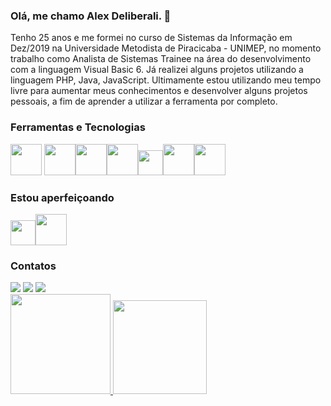 ### Olá, me chamo Alex Deliberali. 👊

Tenho 25 anos e me formei no curso de Sistemas da Informação em Dez/2019 na Universidade Metodista de Piracicaba - UNIMEP, no momento trabalho como Analista de Sistemas Trainee na área do desenvolvimento com a linguagem Visual Basic 6.
Já realizei alguns projetos utilizando a linguagem PHP, Java, JavaScript.
Ultimamente estou utilizando meu tempo livre para aumentar meus conhecimentos e desenvolver alguns projetos pessoais, a fim de aprender a utilizar a ferramenta por completo.



### Ferramentas e Tecnologias

<img src="https://cdn.jsdelivr.net/gh/devicons/devicon/icons/html5/html5-original-wordmark.svg" width ="50" height="50"/> <img src="https://cdn.jsdelivr.net/gh/devicons/devicon/icons/css3/css3-original-wordmark.svg" width ="50" height="50"/><img src="https://cdn.jsdelivr.net/gh/devicons/devicon/icons/python/python-original-wordmark.svg" width ="50" height="50" /><img src="https://cdn.jsdelivr.net/gh/devicons/devicon/icons/microsoftsqlserver/microsoftsqlserver-plain-wordmark.svg"  width ="50" height="50"/><img src="https://cdn.jsdelivr.net/gh/devicons/devicon/icons/java/java-original.svg" width = "40" height="40"/><img src="https://cdn.jsdelivr.net/gh/devicons/devicon/icons/csharp/csharp-original.svg" width ="50" height="50"/><img src="https://cdn.jsdelivr.net/gh/devicons/devicon/icons/php/php-original.svg"  width ="50" height="50" />
          


### Estou aperfeiçoando

<img src="https://cdn.jsdelivr.net/gh/devicons/devicon/icons/javascript/javascript-original.svg" width = "40" height="40"/><img src="https://cdn.jsdelivr.net/gh/devicons/devicon/icons/csharp/csharp-original.svg" width ="50" height="50"/>


### Contatos

<div>
<a href="https://instagram.com/alexdeliberali" target="_blank"><img src="https://img.shields.io/badge/-Instagram-%23E4405F?style=for-the-badge&logo=instagram&logoColor=white" target="_blank"></a>
<a href = "mailto:alexdeliberali@gmail.com"><img src="https://img.shields.io/badge/Gmail-D14836?style=for-the-badge&logo=gmail&logoColor=white" target="_blank"></a>
<a href="https://www.linkedin.com/in/alexsander-deliberali/" target="_blank"><img src="https://img.shields.io/badge/-LinkedIn-%230077B5?style=for-the-badge&logo=linkedin&logoColor=white" target="_blank"></a>   
</div>


<div>
<a href="https://github.com/alexdeliberali">
<img height="160em" src="https://github-readme-stats.vercel.app/api?username=alexdeliberali&show_icons=true&theme=dark&include_all_commits=true&count_private=true"/> <img height="150em" src="https://github-readme-stats.vercel.app/api/top-langs/?username=alexdeliberali&layout=compact&langs_count=7&theme=dark"/> 
</div>

<!--
**AlexDeliberali/alexdeliberali** is a ✨ _special_ ✨ repository because its `README.md` (this file) appears on your GitHub profile.

Here are some ideas to get you started:

- 🔭 I’m currently working on ...
- 🌱 I’m currently learning ...
- 👯 I’m looking to collaborate on ...
- 🤔 I’m looking for help with ...
- 💬 Ask me about ...
- 📫 How to reach me: ...
- 😄 Pronouns: ...
- ⚡ Fun fact: ...
-->
